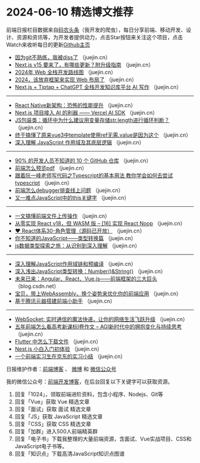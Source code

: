# 2024-06-10 精选博文推荐

前端日报栏目数据来自[码农头条](http://toutiao.qdkfweb.cn/)（我开发的爬虫），每日分享前端、移动开发、设计、资源和资讯等，为开发者提供动力，点击Star按钮来关注这个项目，点击Watch来收听每日的更新[Github主页](https://github.com/kujian/frontendDaily)
* [因为git不熟练，我被diss了](https://juejin.cn/post/7375928754147246107) （juejin.cn）
* [Next.js v15 要来了，有哪些更新？附升级指南](https://juejin.cn/post/7375858343179255862) （juejin.cn）
* [2024年 Web 全栈开发路线图](https://juejin.cn/post/7376526544615243813) （juejin.cn）
* [2024，该放弃框架来实现 Web 布局了](https://juejin.cn/post/7377355452890726409) （juejin.cn）
* [Next.js + Tiptap + ChatGPT 全栈开发知识库平台 AI 写作](https://juejin.cn/post/7375504338759401510) （juejin.cn）

***
* [React Native新架构：恐怖的性能提升](https://juejin.cn/post/7377277576651898899) （juejin.cn）
* [Next.js 项目接入 AI 的利器 —— Vercel AI SDK](https://juejin.cn/post/7376622203301969959) （juejin.cn）
* [JS包装类：循环中为什么建议用变量存储str.length进行循环判断？](https://juejin.cn/post/7376821583049785396) （juejin.cn）
* [终于搞懂了原来vue3中template使用ref无需.value是因为这个](https://juejin.cn/post/7376930488738611240) （juejin.cn）
* [深入理解 JavaScript 作用域及其底层逻辑](https://juejin.cn/post/7377439806136811572) （juejin.cn）

***
* [90% 的开发人员不知道的 10 个 GitHub 仓库](https://juejin.cn/post/7376526544615194661) （juejin.cn）
* [前端怎么预览pdf](https://juejin.cn/post/7376315282678300672) （juejin.cn）
* [跟着阮一峰老师写代码之Typescript的基本用法  教你学会如何去尝试typescript](https://juejin.cn/post/7376611166024908809) （juejin.cn）
* [前端怎么debugger排查线上问题](https://juejin.cn/post/7376851823640936457) （juejin.cn）
* [又一难点JavaScript中的this关键字](https://juejin.cn/post/7377626328895291392) （juejin.cn）

***
* [一文搞懂前端文件上传操作](https://juejin.cn/post/7377195179758927911) （juejin.cn）
* [从零实现 React v18，但 WASM 版 &#8211; [16] 实现 React Noop](https://juejin.cn/post/7377208894550573065) （juejin.cn）
* [❤ React体系30-角色管理（源码已开放）](https://juejin.cn/post/7376950812059648035) （juejin.cn）
* [你不知道的JavaScript——类型转换篇](https://juejin.cn/post/7377683176228995099) （juejin.cn）
* [js数据类型探索之旅：从识别到深入理解](https://juejin.cn/post/7377275977414934555) （juejin.cn）

***
* [深入理解JavaScript作用域链和预编译](https://juejin.cn/post/7377647067575418932) （juejin.cn）
* [深入浅出JavaScript类型转换：Number()&amp;String()](https://juejin.cn/post/7377576183771938855) （juejin.cn）
* [未来已来：Angular、React、Vue.js——前端框架的三大巨头](https://blog.csdn.net/2303_80856850/article/details/139552079) （blog.csdn.net）
* [宝贝，带上WebAssembly，换个姿势来优化你的前端应用](https://juejin.cn/post/7377245069474070564) （juejin.cn）
* [基于腾讯元器搭建前端小助手](https://juejin.cn/post/7376425155382624296) （juejin.cn）

***
* [WebSocket: 实时通信的魔法快递，让你的网络生活飞跃升级](https://juejin.cn/post/7377557326637105171) （juejin.cn）
* [五年前端怎么看高考新课标I卷作文 &#8211; AGI新时代中的拥抱变化与持续思考](https://juejin.cn/post/7377439806135828532) （juejin.cn）
* [Flutter 中怎么下载文件](https://juejin.cn/post/7376861773838893093) （juejin.cn）
* [Nest.js 小白入门初体验](https://juejin.cn/post/7377595015047004171) （juejin.cn）
* [一个前端实习生在京东的实习小结](https://juejin.cn/post/7377581109154840603) （juejin.cn）

日报维护作者：[前端博客](https://qdkfweb.cn/) 、 [微博](http://weibo.com/kujian) 和 [微信公众号](https://open.weixin.qq.com/qr/code?username=caibaojian_com)

我的微信公众号：[前端开发博客](https://open.weixin.qq.com/qr/code?username=caibaojian_com)，在后台回复以下关键字可以获取资源。

1. 回复「1024」，领取前端进阶资料，包含小程序、Nodejs、Git等
2. 回复「Vue」获取 Vue 精选文章
3. 回复「面试」获取 面试 精选文章
4. 回复「JS」获取 JavaScript 精选文章
5. 回复「CSS」获取 CSS 精选文章
6. 回复「加群」进入500人前端精英群
7. 回复「电子书」下载我整理的大量前端资源，含面试、Vue实战项目、CSS和JavaScript电子书等。
8. 回复「知识点」下载高清JavaScript知识点图谱